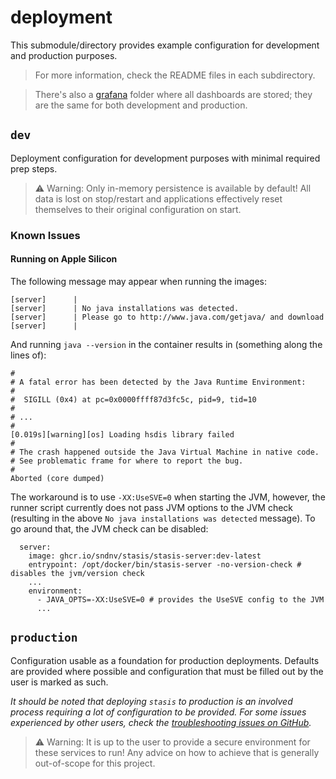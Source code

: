 # deployment

This submodule/directory provides example configuration for development and production purposes.

> For more information, check the README files in each subdirectory.

> There's also a [grafana](grafana/) folder where all dashboards are stored; they are the same for both development and
> production.

## `dev`

Deployment configuration for development purposes with minimal required prep steps.

> :warning: Warning: Only in-memory persistence is available by default! All data is lost on stop/restart
> and applications effectively reset themselves to their original configuration on start.

### Known Issues

#### Running on Apple Silicon
The following message may appear when running the images:
```
[server]      |
[server]      | No java installations was detected.
[server]      | Please go to http://www.java.com/getjava/ and download
[server]      |
```

And running `java --version` in the container results in (something along the lines of):
```
#
# A fatal error has been detected by the Java Runtime Environment:
#
#  SIGILL (0x4) at pc=0x0000ffff87d3fc5c, pid=9, tid=10
#
# ...
#
[0.019s][warning][os] Loading hsdis library failed
#
# The crash happened outside the Java Virtual Machine in native code.
# See problematic frame for where to report the bug.
#
Aborted (core dumped)
```

The workaround is to use `-XX:UseSVE=0` when starting the JVM, however, the runner script currently does not pass JVM options
to the JVM check (resulting in the above `No java installations was detected` message). To go around that, the JVM check can
be disabled:

```
  server:
    image: ghcr.io/sndnv/stasis/stasis-server:dev-latest
    entrypoint: /opt/docker/bin/stasis-server -no-version-check # disables the jvm/version check
    ...
    environment:
      - JAVA_OPTS=-XX:UseSVE=0 # provides the UseSVE config to the JVM
      ...
```

## `production`

Configuration usable as a foundation for production deployments. Defaults are provided where possible
and configuration that must be filled out by the user is marked as such.

_It should be noted that deploying `stasis` to production is an involved process requiring
a lot of configuration to be provided. For some issues experienced by other users, check
the [troubleshooting issues on GitHub](https://github.com/sndnv/stasis/issues?q=label%3Atroubleshooting)._

> :warning: Warning: It is up to the user to provide a secure environment for these services to run!
> Any advice on how to achieve that is generally out-of-scope for this project.
